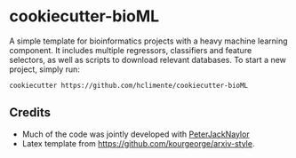 # cookiecutter-bioML

A simple template for bioinformatics projects with a heavy machine learning component. It includes multiple regressors, classifiers and feature selectors, as well as scripts to download relevant databases. To start a new project, simply run:

```
cookiecutter https://github.com/hclimente/cookiecutter-bioML
```

## Credits

- Much of the code was jointly developed with [PeterJackNaylor](https://github.com/PeterJackNaylor)
- Latex template from https://github.com/kourgeorge/arxiv-style.
